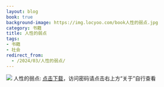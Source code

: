 ```yaml
---
layout: blog
book: true
background-image: https://img.locyoo.com/book人性的弱点.jpg
category: 书籍
title: 人性的弱点
tags:
- 书籍
- 社会
redirect_from:
  - /2024/03/人性的弱点/
---
```

![](https://img.locyoo.com/book人性的弱点.jpg)
人性的弱点: <a name = "ref1" href="https://url18.ctfile.com/f/50983618-1060770478-62b6b7?p=3619">点击下载</a>，访问密码请点击右上方“关于”自行查看